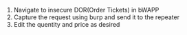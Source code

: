 1. Navigate to insecure DOR(Order Tickets) in bWAPP
2. Capture the request using burp and send it to the repeater
3. Edit the quentity and price as desired

